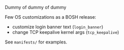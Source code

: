 Dummy of dummy of dummy

Few OS customizations as a BOSH release:

- customize login banner text (`login_banner`)
- change TCP keepalive kernel args (`tcp_keepalive`)

See `manifests/` for examples.


